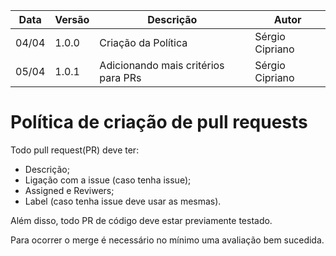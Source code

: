Data|Versão|Descrição|Autor
-|-|-|-
04/04|1.0.0|Criação da Política| Sérgio Cipriano|
05/04|1.0.1|Adicionando mais critérios para PRs| Sérgio Cipriano|

# Política de criação de pull requests

Todo pull request(PR) deve ter:
* Descrição;
* Ligação com a issue (caso tenha issue);
* Assigned e Reviwers;
* Label (caso tenha issue deve usar as mesmas).

Além disso, todo PR de código deve estar previamente testado.

Para ocorrer o merge é necessário no mínimo uma avaliação bem sucedida. 